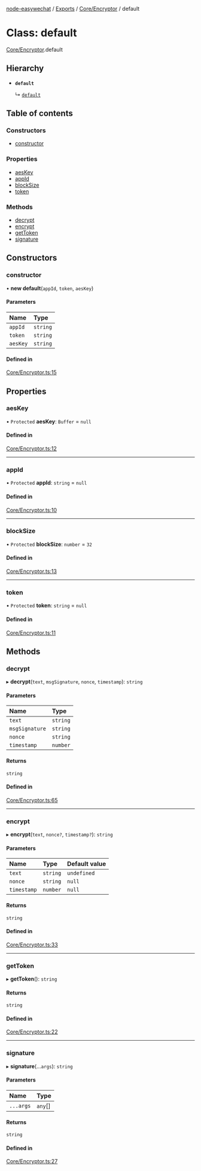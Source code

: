 [node-easywechat](../README.md) / [Exports](../modules.md) / [Core/Encryptor](../modules/Core_Encryptor.md) / default

# Class: default

[Core/Encryptor](../modules/Core_Encryptor.md).default

## Hierarchy

- **`default`**

  ↳ [`default`](MiniProgram_Encryptor.default.md)

## Table of contents

### Constructors

- [constructor](Core_Encryptor.default.md#constructor)

### Properties

- [aesKey](Core_Encryptor.default.md#aeskey)
- [appId](Core_Encryptor.default.md#appid)
- [blockSize](Core_Encryptor.default.md#blocksize)
- [token](Core_Encryptor.default.md#token)

### Methods

- [decrypt](Core_Encryptor.default.md#decrypt)
- [encrypt](Core_Encryptor.default.md#encrypt)
- [getToken](Core_Encryptor.default.md#gettoken)
- [signature](Core_Encryptor.default.md#signature)

## Constructors

### constructor

• **new default**(`appId`, `token`, `aesKey`)

#### Parameters

| Name | Type |
| :------ | :------ |
| `appId` | `string` |
| `token` | `string` |
| `aesKey` | `string` |

#### Defined in

[Core/Encryptor.ts:15](https://github.com/hpyer/node-easywechat/blob/b017670/src/Core/Encryptor.ts#L15)

## Properties

### aesKey

• `Protected` **aesKey**: `Buffer` = `null`

#### Defined in

[Core/Encryptor.ts:12](https://github.com/hpyer/node-easywechat/blob/b017670/src/Core/Encryptor.ts#L12)

___

### appId

• `Protected` **appId**: `string` = `null`

#### Defined in

[Core/Encryptor.ts:10](https://github.com/hpyer/node-easywechat/blob/b017670/src/Core/Encryptor.ts#L10)

___

### blockSize

• `Protected` **blockSize**: `number` = `32`

#### Defined in

[Core/Encryptor.ts:13](https://github.com/hpyer/node-easywechat/blob/b017670/src/Core/Encryptor.ts#L13)

___

### token

• `Protected` **token**: `string` = `null`

#### Defined in

[Core/Encryptor.ts:11](https://github.com/hpyer/node-easywechat/blob/b017670/src/Core/Encryptor.ts#L11)

## Methods

### decrypt

▸ **decrypt**(`text`, `msgSignature`, `nonce`, `timestamp`): `string`

#### Parameters

| Name | Type |
| :------ | :------ |
| `text` | `string` |
| `msgSignature` | `string` |
| `nonce` | `string` |
| `timestamp` | `number` |

#### Returns

`string`

#### Defined in

[Core/Encryptor.ts:65](https://github.com/hpyer/node-easywechat/blob/b017670/src/Core/Encryptor.ts#L65)

___

### encrypt

▸ **encrypt**(`text`, `nonce?`, `timestamp?`): `string`

#### Parameters

| Name | Type | Default value |
| :------ | :------ | :------ |
| `text` | `string` | `undefined` |
| `nonce` | `string` | `null` |
| `timestamp` | `number` | `null` |

#### Returns

`string`

#### Defined in

[Core/Encryptor.ts:33](https://github.com/hpyer/node-easywechat/blob/b017670/src/Core/Encryptor.ts#L33)

___

### getToken

▸ **getToken**(): `string`

#### Returns

`string`

#### Defined in

[Core/Encryptor.ts:22](https://github.com/hpyer/node-easywechat/blob/b017670/src/Core/Encryptor.ts#L22)

___

### signature

▸ **signature**(...`args`): `string`

#### Parameters

| Name | Type |
| :------ | :------ |
| `...args` | `any`[] |

#### Returns

`string`

#### Defined in

[Core/Encryptor.ts:27](https://github.com/hpyer/node-easywechat/blob/b017670/src/Core/Encryptor.ts#L27)
